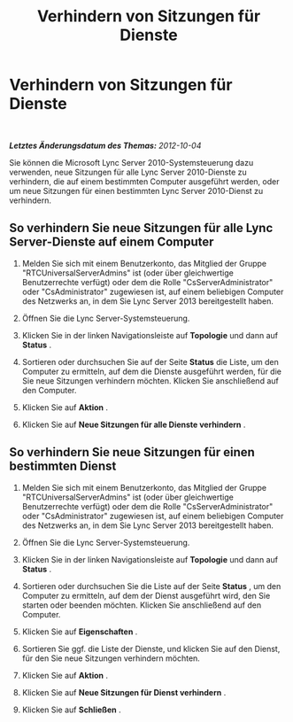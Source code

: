 ﻿---
title: Verhindern von Sitzungen für Dienste
TOCTitle: Verhindern von Sitzungen für Dienste
ms:assetid: 4b541c72-cdc1-4f86-a5a8-c43c24f41d8b
ms:mtpsurl: https://technet.microsoft.com/de-de/library/JJ688049(v=OCS.15)
ms:contentKeyID: 49890739
ms.date: 05/19/2016
mtps_version: v=OCS.15
ms.translationtype: HT
---

# Verhindern von Sitzungen für Dienste

 

_**Letztes Änderungsdatum des Themas:** 2012-10-04_

Sie können die Microsoft Lync Server 2010-Systemsteuerung dazu verwenden, neue Sitzungen für alle Lync Server 2010-Dienste zu verhindern, die auf einem bestimmten Computer ausgeführt werden, oder um neue Sitzungen für einen bestimmten Lync Server 2010-Dienst zu verhindern.

## So verhindern Sie neue Sitzungen für alle Lync Server-Dienste auf einem Computer

1.  Melden Sie sich mit einem Benutzerkonto, das Mitglied der Gruppe "RTCUniversalServerAdmins" ist (oder über gleichwertige Benutzerrechte verfügt) oder dem die Rolle "CsServerAdministrator" oder "CsAdministrator" zugewiesen ist, auf einem beliebigen Computer des Netzwerks an, in dem Sie Lync Server 2013 bereitgestellt haben.

2.  Öffnen Sie die Lync Server-Systemsteuerung.

3.  Klicken Sie in der linken Navigationsleiste auf **Topologie** und dann auf **Status** .

4.  Sortieren oder durchsuchen Sie auf der Seite **Status** die Liste, um den Computer zu ermitteln, auf dem die Dienste ausgeführt werden, für die Sie neue Sitzungen verhindern möchten. Klicken Sie anschließend auf den Computer.

5.  Klicken Sie auf **Aktion** .

6.  Klicken Sie auf **Neue Sitzungen für alle Dienste verhindern** .

## So verhindern Sie neue Sitzungen für einen bestimmten Dienst

1.  Melden Sie sich mit einem Benutzerkonto, das Mitglied der Gruppe "RTCUniversalServerAdmins" ist (oder über gleichwertige Benutzerrechte verfügt) oder dem die Rolle "CsServerAdministrator" oder "CsAdministrator" zugewiesen ist, auf einem beliebigen Computer des Netzwerks an, in dem Sie Lync Server 2013 bereitgestellt haben.

2.  Öffnen Sie die Lync Server-Systemsteuerung.

3.  Klicken Sie in der linken Navigationsleiste auf **Topologie** und dann auf **Status** .

4.  Sortieren oder durchsuchen Sie die Liste auf der Seite **Status** , um den Computer zu ermitteln, auf dem der Dienst ausgeführt wird, den Sie starten oder beenden möchten. Klicken Sie anschließend auf den Computer.

5.  Klicken Sie auf **Eigenschaften** .

6.  Sortieren Sie ggf. die Liste der Dienste, und klicken Sie auf den Dienst, für den Sie neue Sitzungen verhindern möchten.

7.  Klicken Sie auf **Aktion** .

8.  Klicken Sie auf **Neue Sitzungen für Dienst verhindern** .

9.  Klicken Sie auf **Schließen** .

